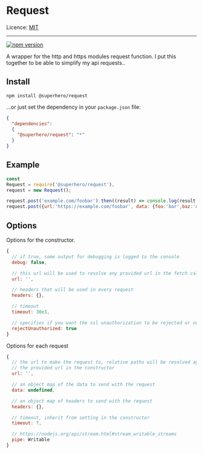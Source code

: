 # Request

Licence: [MIT](https://opensource.org/licenses/MIT)

---

[![npm version](https://badge.fury.io/js/%40superhero%2Frequest.svg)](https://badge.fury.io/js/%40superhero%2Frequest)

A wrapper for the http and https modules request function. I put this together to be able to simplify my api requests..

## Install

`npm install @superhero/request`

...or just set the dependency in your `package.json` file:

```json
{
  "dependencies":
  {
    "@superhero/request": "*"
  }
}
```

## Example

```javascript
const
Request = require('@superhero/request'),
request = new Request();

request.post('example.com/foobar').then((result) => console.log(result.status, result.headers, result.data));
request.post({url:'https://example.com/foobar', data: {foo:'bar',baz:'qux'}}).then(console.log);
```

## Options

Options for the constructor.

```javascript
{
  // if true, some output for debugging is logged to the console
  debug: false,

  // this url will be used to resolve any provided url in the fetch call
  url: '',

  // headers that will be used in every request
  headers: {},

  // timeout
  timeout: 30e3,

  // specifies if you want the ssl unauthorization to be rejected or not
  rejectUnauthorized: true
}
```

Options for each request

```javascript
{
  // the url to make the request to, relative paths will be resolved against
  // the provided url in the constructor
  url: '',

  // an object map of the data to send with the request
  data: undefined,

  // an object map of headers to send with the request
  headers: {},

  // timeout, inherit from setting in the constructor
  timeout: ?,

  // https://nodejs.org/api/stream.html#stream_writable_streams
  pipe: Writable
}
```
